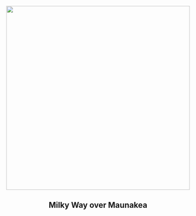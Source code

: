 
<p align="center"><img src="https://apod.nasa.gov/apod/image/2505/MaunaKeaNight_Rogozinska_960.jpg" width="500" height="500"></p>
<h2 align="center"> Milky Way over Maunakea </h2>
